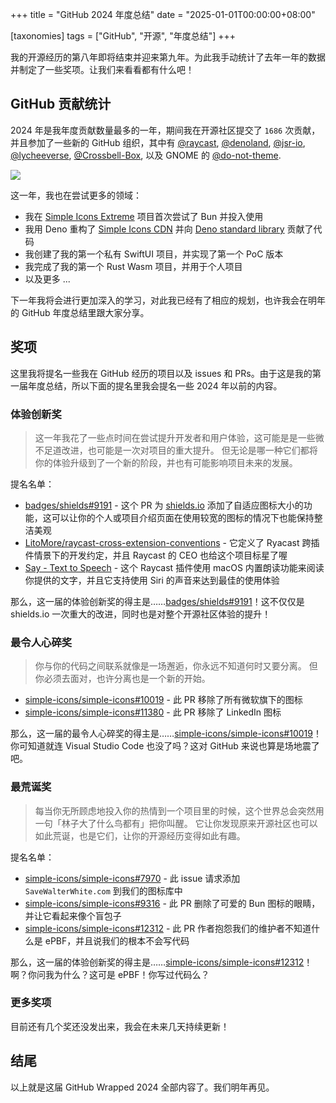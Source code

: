 +++
title = "GitHub 2024 年度总结"
date = "2025-01-01T00:00:00+08:00"

[taxonomies]
tags = ["GitHub", "开源", "年度总结"]
+++

我的开源经历的第八年即将结束并迎来第九年。为此我手动统计了去年一年的数据并制定了一些奖项。让我们来看看都有什么吧！

<!-- more -->

## GitHub 贡献统计

2024 年是我年度贡献数量最多的一年，期间我在开源社区提交了 `1686` 次贡献，并且参加了一些新的 GitHub 组织，其中有
[@raycast](https://github.com/raycast),
[@denoland](https://github.com/denoland),
[@jsr-io](https://github.com/jsr-io),
[@lycheeverse](https://github.com/lycheeverse),
[@Crossbell-Box](https://githu.com/Crossbell-Box),
以及 GNOME 的 [@do-not-theme](https://github.com/do-not-theme).

![](/images/github-wrapped-2024.webp)

这一年，我也在尝试更多的领域：

- 我在 [Simple Icons Extreme](https://github.com/LitoMore/simple-icons-extreme) 项目首次尝试了 Bun 并投入使用
- 我用 Deno 重构了 [Simple Icons CDN](https://github.com/LitoMore/simple-icons-cdn) 并向 [Deno standard library](https://github.com/denoland/std) 贡献了代码
- 我创建了我的第一个私有 SwiftUI 项目，并实现了第一个 PoC 版本
- 我完成了我的第一个 Rust Wasm 项目，并用于个人项目
- 以及更多 ...

下一年我将会进行更加深入的学习，对此我已经有了相应的规划，也许我会在明年的 GitHub 年度总结里跟大家分享。

<!--

## Raycast Community

This year I used Raycast and its extensibility to develop a lot of tools to improve my work efficiency.

I also made a lot of new [Raycast extensions](https://github.com/raycast/extensions), here are some of them:

- [Badges](https://raycast.com/litomore/badges) - Concise, consistent, and legible badges
- [Brand Icons](https://raycast.com/litomore/simple-icons) - Browse, Search, and Copy 3200+ popular brand icons from Simple Icons
- [MapleStroy.gg](https://raycast.com/litomore/maplestory-gg) - MapleStory's Definitive Database
- [PM2](https://raycast.com/litomore/pm2) - Advanced, production process manager for Node.js
- [ProtonDB](https://raycast.com/litomore/protondb) - Browse game information for Proton, Linux, Steam Deck, and SteamOS
- [Raycast Port](https://raycast.com/litomore/raycast-port) - This allows you to use Raycast features out of Raycast
- [Say](https://raycast.com/litomore/say) - Use the macOS built-in TTS (Spoken Content) to say the text you provide
- [SteamGridDB](https://raycast.com/litomore/steamgriddb) - Download and share custom video game assets and personalize your gaming library
- [TourBox](https://raycast.com/litomore/tourbox) - Find Your Desired TourBox Preset
- [United Nations](https://raycast.com/litomore/united-nations) - Peace, dignity and equality on a healthy planet

And some extensions contributed by me:

- [Color Picker](https://raycast.com/thomas/color-picker) - Pick and organize colors, everywhere on your Mac
- [GitHub](https://raycast.com/raycast/github) - Work with GitHub on Raycast
- [Google Translate](https://raycast.com/gebeto/translate) - Simple translation using Google Translate
- [Pomodoro](https://raycast.com/asubbotin/pomodoro) - Pomodoro extension with menu-bar timer
- [Mastodon](https://raycast.com/SevicheCC/mastodon) - Publish status from Raycast to Mastodon, and view your bookmarked status
- [npm](https://github.com/mrmartineau/search-npm) - Search for npm package information
- [and more](https://raycast.com/litomore) ...

-->

## 奖项

这里我将提名一些我在 GitHub 经历的项目以及 issues 和 PRs。由于这是我的第一届年度总结，所以下面的提名里我会提名一些 2024 年以前的内容。

### 体验创新奖

> 这一年我花了一些点时间在尝试提升开发者和用户体验，这可能是是一些微不足道改进，也可能是一次对项目的重大提升。
> 但无论是哪一种它们都将你的体验升级到了一个新的阶段，并也有可能影响项目未来的发展。

提名名单：

- [badges/shields#9191](https://github.com/badges/shields/pull/9191) - 这个 PR 为 [shields.io](https://shields.io) 添加了自适应图标大小的功能，这可以让你的个人或项目介绍页面在使用较宽的图标的情况下也能保持整洁美观
- [LitoMore/raycast-cross-extension-conventions](https://github.com/LitoMore/raycast-cross-extension-conventions) - 它定义了 Ryacast 跨插件情景下的开发约定，并且 Raycast 的 CEO 也给这个项目标星了喔
- [Say - Text to Speech](https://raycast.com/litomore/say) - 这个 Raycast 插件使用 macOS 内置朗读功能来阅读你提供的文字，并且它支持使用 Siri 的声音来达到最佳的使用体验

那么，这一届的体验创新奖的得主是……[badges/shields#9191](https://github.com/badges/shields/pull/9191)！这不仅仅是 shields.io 一次重大的改进，同时也是对整个开源社区体验的提升！

### 最令人心碎奖

> 你与你的代码之间联系就像是一场邂逅，你永远不知道何时又要分离。
> 但你必须去面对，也许分离也是一个新的开始。

- [simple-icons/simple-icons#10019](https://github.com/simple-icons/simple-icons/pull/10019) - 此 PR 移除了所有微软旗下的图标
- [simple-icons/simple-icons#11380](https://github.com/simple-icons/simple-icons/pull/11380) - 此 PR 移除了 LinkedIn 图标

那么，这一届的最令人心碎奖的得主是……[simple-icons/simple-icons#10019](https://github.com/simple-icons/simple-icons/pull/10019)！你可知道就连 Visual Studio Code 也没了吗？这对 GitHub 来说也算是场地震了吧。

### 最荒诞奖

> 每当你无所顾虑地投入你的热情到一个项目里的时候，这个世界总会突然用一句「林子大了什么鸟都有」把你叫醒。
> 它让你发现原来开源社区也可以如此荒诞，也是它们，让你的开源经历变得如此有趣。

提名名单：

- [simple-icons/simple-icons#7970](https://github.com/simple-icons/simple-icons/issues/7970) - 此 issue 请求添加 `SaveWalterWhite.com` 到我们的图标库中
- [simple-icons/simple-icons#9316](https://github.com/simple-icons/simple-icons/pull/9316) - 此 PR 删除了可爱的 Bun 图标的眼睛，并让它看起来像个盲包子
- [simple-icons/simple-icons#12312](https://github.com/simple-icons/simple-icons/pull/12312) - 此 PR 作者抱怨我们的维护者不知道什么是 ePBF，并且说我们的根本不会写代码

那么，这一届的体验创新奖的得主是……[simple-icons/simple-icons#12312](https://github.com/simple-icons/simple-icons/pull/12312)！啊？你问我为什么？这可是 ePBF！你写过代码么？

### 更多奖项

目前还有几个奖还没发出来，我会在未来几天持续更新！

<!--

### 最佳赞助奖

> 作为一位开源项目维护者，我深信协作的力量和社区回报的重要性。你的支持不仅仅是在经济上帮助了我，同时还激励我继续致力于这些项目并使其变得更好。

提名名单:

- [Frontend Masters](https://github.com/FrontendMasters) (赞助商)
- [Roboflow](https://github.com/roboflow) (赞助商)
- [Sevi.C](https://github.com/Sevichecc) (赞助对象)

那么，这一届的体验创新奖的得主是……[Sevi.C](https://github.com/Sevichecc)！恭喜呀，同时也祝愿你能在 2025 年圆满完成 2024 立下的目标！

-->

## 结尾

以上就是这届 GitHub Wrapped 2024 全部内容了。我们明年再见。
